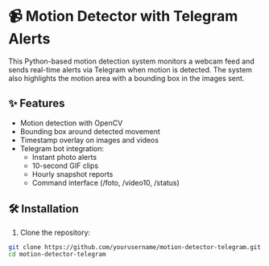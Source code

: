 # 📹 Motion Detector with Telegram Alerts

This Python-based motion detection system monitors a webcam feed and sends real-time alerts via Telegram when motion is detected. The system also highlights the motion area with a bounding box in the images sent.

## ✨ Features
- Motion detection with OpenCV
- Bounding box around detected movement
- Timestamp overlay on images and videos
- Telegram bot integration:
  - Instant photo alerts
  - 10-second GIF clips
  - Hourly snapshot reports
  - Command interface (/foto, /video10, /status)

## 🛠️ Installation

1. Clone the repository:

```bash
git clone https://github.com/yourusername/motion-detector-telegram.git
cd motion-detector-telegram
